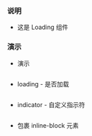 ### 说明

*   这是 Loading 组件

### 演示

*   演示

```js {"codepath": "loading.jsx"}
```

*   loading - 是否加载

```js {"codepath": "showLoading.jsx"}
```

*   indicator - 自定义指示符

```js {"codepath": "indicator.jsx"}
```

*   包裹 inline-block 元素

```js {"codepath": "inlineBlock.jsx"}
```
